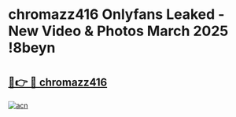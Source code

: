 # chromazz416 Onlyfans Leaked - New Video & Photos March 2025 !8beyn

# <h2><a href="https://83pv1x.iuczelnia.edu.pl?title=chromazz416&ref=8beyn">🔗👉 🔴 chromazz416</a></h2>

[![acn](https://github.com/user-attachments/assets/0f9c940e-d8b0-45ae-aac7-cd30a18b3e1c)](https://83pv1x.iuczelnia.edu.pl?title=chromazz416&ref=8beyn)

